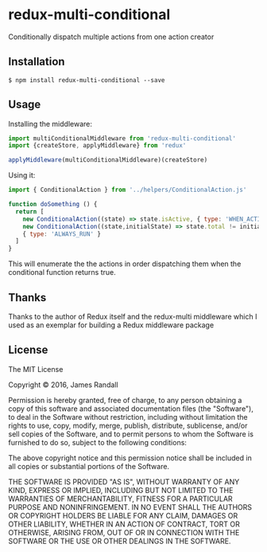 
# redux-multi-conditional

Conditionally dispatch multiple actions from one action creator

## Installation

    $ npm install redux-multi-conditional --save

## Usage

Installing the middleware:

```javascript
import multiConditionalMiddleware from 'redux-multi-conditional'
import {createStore, applyMiddleware} from 'redux'

applyMiddleware(multiConditionalMiddleware)(createStore)
```

Using it:

```javascript
import { ConditionalAction } from '../helpers/ConditionalAction.js'

function doSomething () {
  return [
    new ConditionalAction((state) => state.isActive, { type: 'WHEN_ACTIVE' }),
    new ConditionalAction((state,initialState) => state.total != initialState.total, { type: 'TOTAL_CHANGED' }),
    { type: 'ALWAYS_RUN' }
  ]
}
```

This will enumerate the the actions in order dispatching them when the conditional function returns true.

## Thanks

Thanks to the author of Redux itself and the redux-multi middleware which I used as an exemplar for building a Redux middleware package

## License

The MIT License

Copyright &copy; 2016, James Randall

Permission is hereby granted, free of charge, to any person obtaining a copy of this software and associated documentation files (the "Software"), to deal in the Software without restriction, including without limitation the rights to use, copy, modify, merge, publish, distribute, sublicense, and/or sell copies of the Software, and to permit persons to whom the Software is furnished to do so, subject to the following conditions:

The above copyright notice and this permission notice shall be included in all copies or substantial portions of the Software.

THE SOFTWARE IS PROVIDED "AS IS", WITHOUT WARRANTY OF ANY KIND, EXPRESS OR IMPLIED, INCLUDING BUT NOT LIMITED TO THE WARRANTIES OF MERCHANTABILITY, FITNESS FOR A PARTICULAR PURPOSE AND NONINFRINGEMENT. IN NO EVENT SHALL THE AUTHORS OR COPYRIGHT HOLDERS BE LIABLE FOR ANY CLAIM, DAMAGES OR OTHER LIABILITY, WHETHER IN AN ACTION OF CONTRACT, TORT OR OTHERWISE, ARISING FROM, OUT OF OR IN CONNECTION WITH THE SOFTWARE OR THE USE OR OTHER DEALINGS IN THE SOFTWARE.
